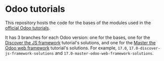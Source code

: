 # Odoo tutorials

This repository hosts the code for the bases of the modules used in the
[official Odoo tutorials](https://www.odoo.com/documentation/latest/developer/tutorials.html).

It has 3 branches for each Odoo version: one for the bases, one for the
[Discover the JS framework](https://www.odoo.com/documentation/latest/developer/tutorials/discover_js_framework.html)
tutorial's solutions, and one for the
[Master the Odoo web framework](https://www.odoo.com/documentation/latest/developer/tutorials/master_odoo_web_framework.html)
tutorial's solutions. For example, `17.0`, `17.0-discover-js-framework-solutions` and
`17.0-master-odoo-web-framework-solutions`.
